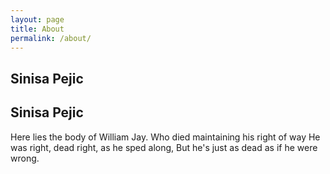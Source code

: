 ```yaml
---
layout: page
title: About
permalink: /about/
---
```


<div class="row">
<div class="col-6">
<h2>Sinisa Pejic</h2>
<h2>Sinisa Pejic</h2>
</div>
<div class="col-6">
<p>Here lies the body of William Jay. Who died maintaining his right of way He was right, dead right, as he sped along, But he's just as dead as if he were wrong.</p>
</div>
</div>
